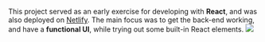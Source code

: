 This project served as an early exercise for developing with **React**, and was also deployed on [Netlify](https://paradisr.netlify.app). The main focus was to get the back-end working, and have a **functional UI**, while trying out some built-in React elements. 
![](mockpara.png)
